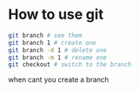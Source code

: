 # How to use git

```bash
git branch # see them
git branch 1 # create one 
git branch -d 1 # delete one
git branch -m 1 # rename one
git checkout # switch to the branch

```
when cant you create a branch